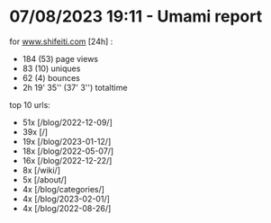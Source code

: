 # 07/08/2023 19:11 - Umami report
for www.shifeiti.com [24h] :

 - 184 (53) page views
 - 83 (10) uniques
 - 62 (4) bounces
 - 2h 19' 35'' (37' 3'') totaltime


top 10 urls:
 - 51x [/blog/2022-12-09/]
 - 39x [/]
 - 19x [/blog/2023-01-12/]
 - 18x [/blog/2022-05-07/]
 - 16x [/blog/2022-12-22/]
 - 8x [/wiki/]
 - 5x [/about/]
 - 4x [/blog/categories/]
 - 4x [/blog/2023-02-01/]
 - 4x [/blog/2022-08-26/]


